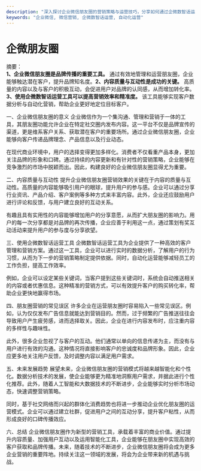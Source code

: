 ```yaml
---
description: "深入探讨企业微信朋友圈的营销策略与运营技巧，分享如何通过企微数智话运营及自动化运营提升客户获客效率。"
keywords: "企业微信, 微信营销, 企微数智话运营, 自动化运营"
---
```

# 企微朋友圈

摘要：  
**1、企业微信朋友圈是品牌传播的重要工具。** 通过有效地管理和运营朋友圈，企业能够触达潜在客户，提升品牌知名度。**2、内容质量与互动性是成功的关键。** 高质量的内容以及与客户的积极互动，会促进用户对品牌的认同感，从而增加转化率。**3、使用企微数智话运营工具可以提高营销效率和精准度。** 该工具能够实现客户数据分析与自动化营销，帮助企业更好地定位目标客户。

一、企业微信朋友圈的意义
企业微信作为一个集沟通、管理和营销于一体的工具，其朋友圈功能允许企业在特定社交圈内发布内容。这一平台不仅是品牌宣传的渠道，更是维系客户关系、获取潜在客户的重要场所。通过企业微信朋友圈，企业能够向客户传递品牌理念、产品信息以及行业动态。

在现代商业环境中，用户的选择变得更加多样化。消费者不仅看重产品本身，更加关注品牌的形象和口碑。通过持续的内容更新和有针对性的营销策略，企业能够在竞争激烈的市场中脱颖而出。因此，构建良好的企业微信朋友圈显得尤为重要。

二、内容质量与互动性
提升企业微信朋友圈营销效果的关键在于内容的质量与互动性。高质量的内容能够吸引用户的眼球，提升用户的参与感。企业可以通过分享行业资讯、产品介绍、客户案例等多种方式来丰富内容。此外，企业还应鼓励用户进行评论和反馈，与用户建立良好的互动关系。

有趣且具有实用性的内容能够增加用户的分享意愿，从而扩大朋友圈的影响力。用户的每一次分享都是对品牌的再次传播，企业应善于利用这一点，通过策划有奖互动活动来提升用户的参与度与分享欲望。

三、使用企微数智话运营工具
企微数智话运营工具为企业提供了一种高效的客户管理和营销方案。通过这一工具，企业可以进行实时的数据分析，了解用户的行为习惯，从而为下一步的营销策略制定提供依据。同时，自动化运营能够减轻员工的工作负担，提高工作效率。

例如，企业可以设定某些关键词，当客户提到这些关键词时，系统会自动推送相关的内容或者优惠信息。这种精准的营销方式，可以有效提升客户的购买转化率，帮助企业更快地赢得市场。

四、朋友圈营销的常见误区
许多企业在运营朋友圈时容易陷入一些常见误区。例如，认为仅仅发布广告信息就能达到营销目的。然而，过于频繁的广告推送往往会导致用户产生疲劳感，进而选择取关。因此，企业在进行内容发布时，应注重内容的多样性与趣味性。

此外，很多企业忽视了与客户的互动。他们通常以单向的信息传递为主，而没有与用户进行有效的沟通。这种情况将直接影响客户的忠诚度和品牌形象。因此，企业应更多地关注用户反馈，及时调整内容以满足用户需求。

五、未来发展趋势
展望未来，企业微信朋友圈的营销模式将越来越智能化和个性化。数据分析技术的发展，使企业能够更为精准地洞察用户需求，并据此进行个性化推荐。此外，随着人工智能和大数据技术的不断进步，企业能够实时分析市场动态，快速调整营销策略。

同时，基于社交网络而兴起的群体化消费趋势也将进一步推动企业优化朋友圈的运营模式。企业可以通过建立社群，促进用户之间的互动分享，提升客户粘性，从而形成良好的口碑传播效应。

六、总结
企业微信朋友圈作为新型的营销工具，承载着丰富的商业价值。通过提升内容质量、加强用户互动以及运用智能化工具，企业能够在朋友圈中实现高效的客户获取和品牌传播。未来，随着技术的不断进步，企业微信朋友圈将会成为更多企业营销的重要阵地。持续关注这一领域的发展，将会为企业带来新的机遇与挑战。
